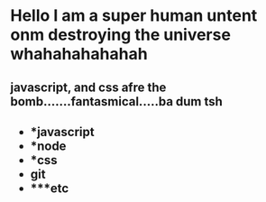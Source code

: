 <html>
<h1> Hello I am a super human untent onm destroying the universe whahahahahahah</h1>
<h2>javascript, and css afre the bomb.......fantasmical.....ba dum tsh<h2>
<ul>
<li>*javascript</li>
<li>*node</li>
<li>*css</li>
<li>git</li>
<li>***etc</li>
</ul>
</html>
